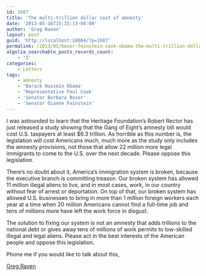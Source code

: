 ```yaml
---
id: 1687
title: 'The multi-trillion dollar cost of amnesty'
date: '2013-05-16T15:35:13-08:00'
author: 'Greg Raven'
layout: post
guid: 'http://localhost:10004/?p=1687'
permalink: /2013/05/boxer-feinstein-cook-obama-the-multi-trillion-dollar-cost-of-amnesty/
algolia_searchable_posts_records_count:
    - '1'
categories:
    - Letters
tags:
    - amnesty
    - 'Barack Hussein Obama'
    - 'Representative Paul Cook'
    - 'Senator Barbara Boxer'
    - 'Senator Dianne Feinstein'
---
```


I was astounded to learn that the Heritage Foundation’s Robert Rector has just released a study showing that the Gang of Eight’s amnesty bill would cost U.S. taxpayers at least $6.3 trillion. As horrible as this number is, the legislation will cost Americans much, much more as the study only includes the amnesty provisions, not those that allow 22 million more legal immigrants to come to the U.S. over the next decade. Please oppose this legislation.  
  
There’s no doubt about it, America’s immigration system is broken, because the executive branch is committing treason. Our broken system has allowed 11 million illegal aliens to live, and in most cases, work, in our country without fear of arrest or deportation. On top of that, our broken system has allowed U.S. businesses to bring in more than 1 million foreign workers each year at a time when 20 million Americans cannot find a full-time job and tens of millions more have left the work force in disgust.

The solution to fixing our system is not an amnesty that adds trillions to the national debt or gives away tens of millions of work permits to low-skilled illegal and legal aliens. Please act in the best interests of the American people and oppose this legislation.

Phone me if you would like to talk about this,

[Greg Raven](https://www.gregraven.org/)